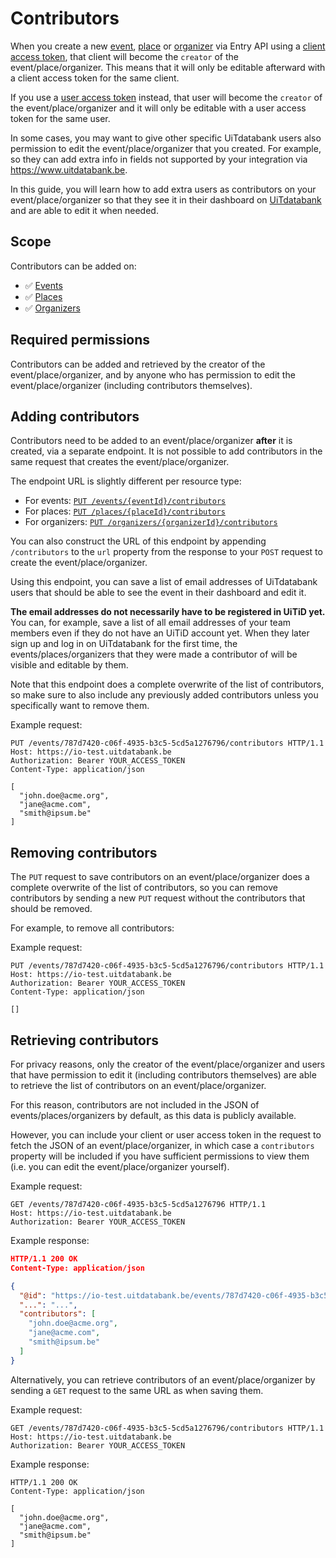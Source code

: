 # Contributors

When you create a new [event](../events/create.md), [place](../places/create.md) or [organizer](../organizers/create.md) via Entry API using a [client access token](https://docs.publiq.be/docs/authentication/methods/client-access-token), that client will become the `creator` of the event/place/organizer. This means that it will only be editable afterward with a client access token for the same client.

If you use a [user access token](https://docs.publiq.be/docs/authentication/methods/user-access-token) instead, that user will become the `creator` of the event/place/organizer and it will only be editable with a user access token for the same user.

In some cases, you may want to give other specific UiTdatabank users also permission to edit the event/place/organizer that you created. For example, so they can add extra info in fields not supported by your integration via <https://www.uitdatabank.be>.

In this guide, you will learn how to add extra users as contributors on your event/place/organizer so that they see it in their dashboard on [UiTdatabank](https://www.uitdatabank.be) and are able to edit it when needed.

## Scope

Contributors can be added on:

* ✅ [Events](../events/introduction.md)
* ✅ [Places](../places/introduction.md)
* ✅ [Organizers](../organizers/introduction.md)

## Required permissions

Contributors can be added and retrieved by the creator of the event/place/organizer, and by anyone who has permission to edit the event/place/organizer (including contributors themselves).

## Adding contributors

Contributors need to be added to an event/place/organizer **after** it is created, via a separate endpoint. It is not possible to add contributors in the same request that creates the event/place/organizer.

The endpoint URL is slightly different per resource type:

* For events: [`PUT /events/{eventId}/contributors`](/reference/entry.json/paths/~1events~1{eventId}~1contributors/put)
* For places: [`PUT /places/{placeId}/contributors`](/reference/entry.json/paths/~1places~1{placeId}~1contributors/put)
* For organizers: [`PUT /organizers/{organizerId}/contributors`](/reference/entry.json/paths/~1organizers~1{organizerId}~1contributors/put)

You can also construct the URL of this endpoint by appending `/contributors` to the `url` property from the response to your `POST` request to create the event/place/organizer.

Using this endpoint, you can save a list of email addresses of UiTdatabank users that should be able to see the event in their dashboard and edit it.

**The email addresses do not necessarily have to be registered in UiTiD yet.** You can, for example, save a list of all email addresses of your team members even if they do not have an UiTiD account yet. When they later sign up and log in on UiTdatabank for the first time, the events/places/organizers that they were made a contributor of will be visible and editable by them.

Note that this endpoint does a complete overwrite of the list of contributors, so make sure to also include any previously added contributors unless you specifically want to remove them.

Example request:

```http
PUT /events/787d7420-c06f-4935-b3c5-5cd5a1276796/contributors HTTP/1.1
Host: https://io-test.uitdatabank.be
Authorization: Bearer YOUR_ACCESS_TOKEN
Content-Type: application/json

[
  "john.doe@acme.org",
  "jane@acme.com",
  "smith@ipsum.be"
]
```

## Removing contributors

The `PUT` request to save contributors on an event/place/organizer does a complete overwrite of the list of contributors, so you can remove contributors by sending a new `PUT` request without the contributors that should be removed.

For example, to remove all contributors:

Example request:

```http
PUT /events/787d7420-c06f-4935-b3c5-5cd5a1276796/contributors HTTP/1.1
Host: https://io-test.uitdatabank.be
Authorization: Bearer YOUR_ACCESS_TOKEN
Content-Type: application/json

[]
```

## Retrieving contributors

For privacy reasons, only the creator of the event/place/organizer and users that have permission to edit it (including contributors themselves) are able to retrieve the list of contributors on an event/place/organizer.

For this reason, contributors are not included in the JSON of events/places/organizers by default, as this data is publicly available.

However, you can include your client or user access token in the request to fetch the JSON of an event/place/organizer, in which case a `contributors` property will be included if you have sufficient permissions to view them (i.e. you can edit the event/place/organizer yourself).

Example request:

```http
GET /events/787d7420-c06f-4935-b3c5-5cd5a1276796 HTTP/1.1
Host: https://io-test.uitdatabank.be
Authorization: Bearer YOUR_ACCESS_TOKEN
```

Example response:

```json
HTTP/1.1 200 OK
Content-Type: application/json

{
  "@id": "https://io-test.uitdatabank.be/events/787d7420-c06f-4935-b3c5-5cd5a1276796",
  "...": "...",
  "contributors": [
    "john.doe@acme.org",
    "jane@acme.com",
    "smith@ipsum.be"
  ]
}
```

Alternatively, you can retrieve contributors of an event/place/organizer by sending a `GET` request to the same URL as when saving them.

Example request:

```http
GET /events/787d7420-c06f-4935-b3c5-5cd5a1276796/contributors HTTP/1.1
Host: https://io-test.uitdatabank.be
Authorization: Bearer YOUR_ACCESS_TOKEN
```

Example response:

```http
HTTP/1.1 200 OK
Content-Type: application/json

[
  "john.doe@acme.org",
  "jane@acme.com",
  "smith@ipsum.be"
]
```

